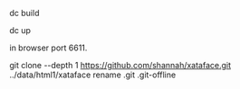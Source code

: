 
dc build

dc up

in browser port 6611.

git clone --depth 1  https://github.com/shannah/xataface.git ../data/html1/xataface
rename .git .git-offline


